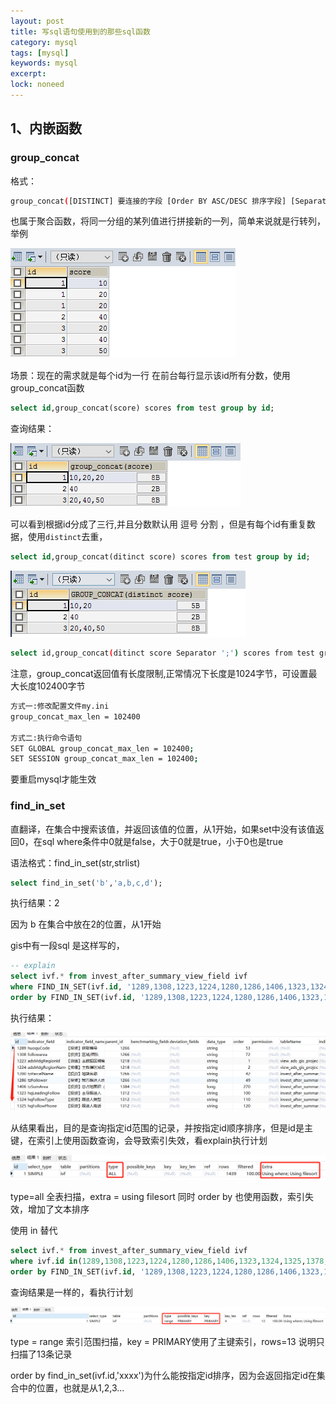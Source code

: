 ```yaml
---
layout: post
title: 写sql语句使用到的那些sql函数
category: mysql
tags: [mysql]
keywords: mysql
excerpt: 
lock: noneed
---
```


## 1、内嵌函数

### group_concat

格式：

```sh
group_concat([DISTINCT] 要连接的字段 [Order BY ASC/DESC 排序字段] [Separator '分隔符'])
```

也属于聚合函数，将同一分组的某列值进行拼接新的一列，简单来说就是行转列，举例

![](\assets\images\2022\mysql-group-concat.jpg)

场景：现在的需求就是每个id为一行 在前台每行显示该id所有分数，使用group_concat函数

```sql
select id,group_concat(score) scores from test group by id;
```

查询结果：

![](\assets\images\2022\mysql-group-concat-2.jpg)

可以看到根据id分成了三行,并且分数默认用 逗号 分割 ，但是有每个id有重复数据，使用`distinct`去重，

```sql
select id,group_concat(ditinct score) scores from test group by id;
```

![](\assets\images\2022\mysql-group-concat-3.jpg)

```sh
select id,group_concat(ditinct score Separator ';') scores from test group by id;
```

注意，group_concat返回值有长度限制,正常情况下长度是1024字节，可设置最大长度102400字节

```sh
方式一:修改配置文件my.ini
group_concat_max_len = 102400

方式二:执行命令语句
SET GLOBAL group_concat_max_len = 102400;
SET SESSION group_concat_max_len = 102400;
```

要重启mysql才能生效

### find_in_set

直翻译，在集合中搜索该值，并返回该值的位置，从1开始，如果set中没有该值返回0，在sql where条件中0就是false，大于0就是true，小于0也是true

语法格式：find_in_set(str,strlist)

```sql
select find_in_set('b','a,b,c,d');
```

执行结果：2

因为 b 在集合中放在2的位置，从1开始

gis中有一段sql 是这样写的，

```sql
-- explain
select ivf.* from invest_after_summary_view_field ivf 
where FIND_IN_SET(ivf.id, '1289,1308,1223,1224,1280,1286,1406,1323,1324,1325,1378,1818,1819') 
order by FIND_IN_SET(ivf.id, '1289,1308,1223,1224,1280,1286,1406,1323,1324,1325,1378,1818,1819')
```

执行结果：

![](\assets\images\2022\mysql-find_in_set.png)

从结果看出，目的是查询指定id范围的记录，并按指定id顺序排序，但是id是主键，在索引上使用函数查询，会导致索引失效，看explain执行计划

![](\assets\images\2022\mysql-find_in_set-2.png)

type=all 全表扫描，extra = using filesort 同时 order by 也使用函数，索引失效，增加了文本排序

使用 in 替代

```sql
select ivf.* from invest_after_summary_view_field ivf 
where ivf.id in(1289,1308,1223,1224,1280,1286,1406,1323,1324,1325,1378,1818,1819) 
order by FIND_IN_SET(ivf.id, '1289,1308,1223,1224,1280,1286,1406,1323,1324,1325,1378,1818,1819')
```

查询结果是一样的，看执行计划

![](\assets\images\2022\mysql-find_in_set-3.png)

type = range 索引范围扫描，key = PRIMARY使用了主键索引，rows=13 说明只扫描了13条记录

order by find_in_set(ivf.id,'xxxx')为什么能按指定id排序，因为会返回指定id在集合中的位置，也就是从1,2,3...





